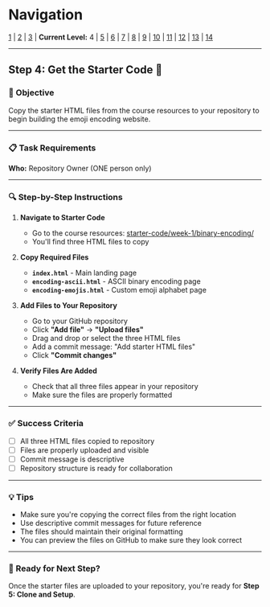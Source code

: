 # Navigation
[1](./lesson-code-org-u5-3-mini-project-lv1.md) | [2](./lesson-code-org-u5-3-mini-project-lv2.md) | [3](./lesson-code-org-u5-3-mini-project-lv3.md) | **Current Level:** 4 | [5](./lesson-code-org-u5-3-mini-project-lv5.md) | [6](./lesson-code-org-u5-3-mini-project-lv6.md) | [7](./lesson-code-org-u5-3-mini-project-lv7.md) | [8](./lesson-code-org-u5-3-mini-project-lv8.md) | [9](./lesson-code-org-u5-3-mini-project-lv9.md) | [10](./lesson-code-org-u5-3-mini-project-lv10.md) | [11](./lesson-code-org-u5-3-mini-project-lv11.md) | [12](./lesson-code-org-u5-3-mini-project-lv12.md) | [13](./lesson-code-org-u5-3-mini-project-lv13.md) | [14](./lesson-code-org-u5-3-mini-project-lv14.md)

---

## Step 4: Get the Starter Code 📁

### 🎯 Objective

Copy the starter HTML files from the course resources to your repository to begin building the emoji encoding website.

---

### 📋 Task Requirements

**Who:** Repository Owner (ONE person only)

---

### 🔍 Step-by-Step Instructions

1. **Navigate to Starter Code**
   - Go to the course resources: [starter-code/week-1/binary-encoding/](../../../resources/starter-code/week-1/binary-encoding/)
   - You'll find three HTML files to copy

2. **Copy Required Files**
   - **`index.html`** - Main landing page
   - **`encoding-ascii.html`** - ASCII binary encoding page
   - **`encoding-emojis.html`** - Custom emoji alphabet page

3. **Add Files to Your Repository**
   - Go to your GitHub repository
   - Click **"Add file"** → **"Upload files"**
   - Drag and drop or select the three HTML files
   - Add a commit message: "Add starter HTML files"
   - Click **"Commit changes"**

4. **Verify Files Are Added**
   - Check that all three files appear in your repository
   - Make sure the files are properly formatted

---

### ✅ Success Criteria

- [ ] All three HTML files copied to repository
- [ ] Files are properly uploaded and visible
- [ ] Commit message is descriptive
- [ ] Repository structure is ready for collaboration

---

### 💡 Tips

- Make sure you're copying the correct files from the right location
- Use descriptive commit messages for future reference
- The files should maintain their original formatting
- You can preview the files on GitHub to make sure they look correct

---

### 🚀 Ready for Next Step?

Once the starter files are uploaded to your repository, you're ready for **Step 5: Clone and Setup**. 